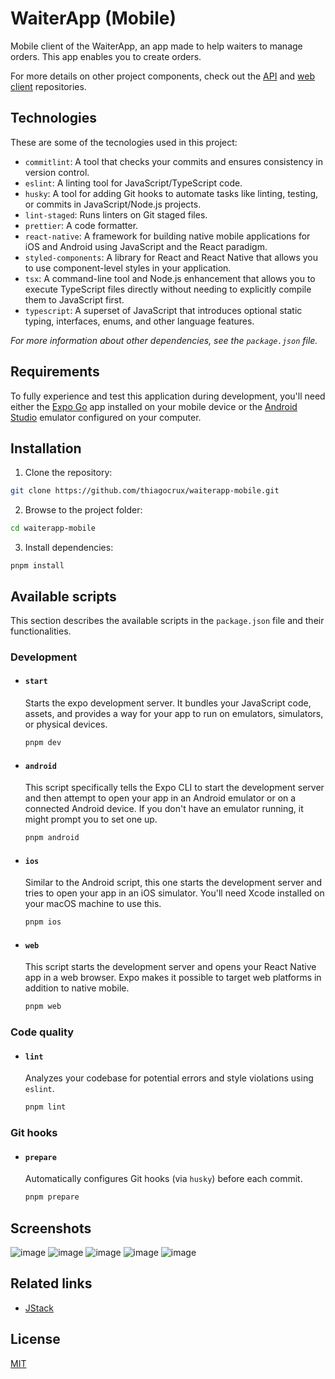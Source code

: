 # WaiterApp (Mobile)

Mobile client of the WaiterApp, an app made to help waiters to manage orders. This app enables you to create orders.

For more details on other project components, check out the [API](https://github.com/thiagocrux/waiterapp-api) and [web client](https://github.com/thiagocrux/waiterapp-web) repositories.

## Technologies

These are some of the tecnologies used in this project:

- `commitlint`: A tool that checks your commits and ensures consistency in version control.
- `eslint`: A linting tool for JavaScript/TypeScript code.
- `husky`: A tool for adding Git hooks to automate tasks like linting, testing, or commits in JavaScript/Node.js projects.
- `lint-staged`: Runs linters on Git staged files.
- `prettier`: A code formatter.
- `react-native`: A framework for building native mobile applications for iOS and Android using JavaScript and the React paradigm.
- `styled-components`: A library for React and React Native that allows you to use component-level styles in your application.
- `tsx`: A command-line tool and Node.js enhancement that allows you to execute TypeScript files directly without needing to explicitly compile them to JavaScript first.
- `typescript`: A superset of JavaScript that introduces optional static typing, interfaces, enums, and other language features.

_For more information about other dependencies, see the `package.json` file._

## Requirements

To fully experience and test this application during development, you'll need either the [Expo Go](https://expo.dev/go) app installed on your mobile device or the [Android Studio](https://developer.android.com/studio?gad_source=1&gbraid=0AAAAAC-IOZnyFaBH2T4tNZWS-HYe3XH0l&gclid=Cj0KCQjw2ZfABhDBARIsAHFTxGzl6xUeXQy2zz4WwtmLmddsa-p-Ve2xmNjHgrIH-IWLqygtPOQP0hsaAu10EALw_wcB&gclsrc=aw.ds&hl=pt-br) emulator configured on your computer.

## Installation

1. Clone the repository:

```bash
git clone https://github.com/thiagocrux/waiterapp-mobile.git
```

2. Browse to the project folder:

```bash
cd waiterapp-mobile
```

3. Install dependencies:

```
pnpm install
```

## Available scripts

This section describes the available scripts in the `package.json` file and their functionalities.

### Development

- #### `start`

  Starts the expo development server. It bundles your JavaScript code, assets, and provides a way for your app to run on emulators, simulators, or physical devices.

  ```bash
  pnpm dev
  ```

- #### `android`

  This script specifically tells the Expo CLI to start the development server and then attempt to open your app in an Android emulator or on a connected Android device. If you don't have an emulator running, it might prompt you to set one up.

  ```bash
  pnpm android
  ```

- #### `ios`

  Similar to the Android script, this one starts the development server and tries to open your app in an iOS simulator. You'll need Xcode installed on your macOS machine to use this.

  ```bash
  pnpm ios
  ```

- #### `web`

  This script starts the development server and opens your React Native app in a web browser. Expo makes it possible to target web platforms in addition to native mobile.

  ```bash
  pnpm web
  ```

### Code quality

- #### `lint`

  Analyzes your codebase for potential errors and style violations using `eslint`.

  ```bash
  pnpm lint
  ```

### Git hooks

- #### `prepare`

  Automatically configures Git hooks (via `husky`) before each commit.

  ```bash
  pnpm prepare
  ```

## Screenshots

![image](https://raw.githubusercontent.com/thiagocrux/_images/refs/heads/main/screenshots/waiterapp/waiterapp-mobile-screenshot-1.png)
![image](https://raw.githubusercontent.com/thiagocrux/_images/refs/heads/main/screenshots/waiterapp/waiterapp-mobile-screenshot-2.png)
![image](https://raw.githubusercontent.com/thiagocrux/_images/refs/heads/main/screenshots/waiterapp/waiterapp-mobile-screenshot-3.png)
![image](https://raw.githubusercontent.com/thiagocrux/_images/refs/heads/main/screenshots/waiterapp/waiterapp-mobile-screenshot-4.png)
![image](https://raw.githubusercontent.com/thiagocrux/_images/refs/heads/main/screenshots/waiterapp/waiterapp-mobile-screenshot-5.png)

## Related links

- [JStack](https://app.jstack.com.br/)

## License

[MIT](https://choosealicense.com/licenses/mit/)
